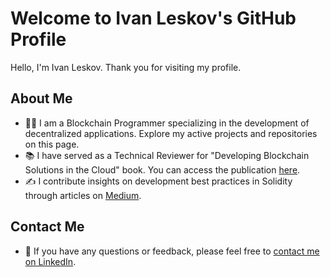 # Welcome to Ivan Leskov's GitHub Profile

Hello, I'm Ivan Leskov. Thank you for visiting my profile.

## About Me
- 👨‍💻 I am a Blockchain Programmer specializing in the development of decentralized applications. Explore my active projects and repositories on this page.
- 📚 I have served as a Technical Reviewer for "Developing Blockchain Solutions in the Cloud" book. You can access the publication [here](https://www.oreilly.com/library/view/developing-blockchain-solutions/9781837630172/).
- ✍️ I contribute insights on development best practices in Solidity through articles on [Medium](https://medium.com/@ivanlieskov/).

## Contact Me
- 💬 If you have any questions or feedback, please feel free to [contact me on LinkedIn](https://www.linkedin.com/in/ivan-leskov-4b5664189/).

